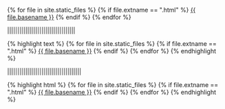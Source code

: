 {% for file in site.static_files %}
  {% if file.extname == ".html" %}
    <a href="/void{{ file.path }}">{{ file.basename }}</a>
  {% endif %}
{% endfor %}

||||||||||||||||||||||||||||||||||

{% highlight text %}
{% for file in site.static_files %}
  {% if file.extname == ".html" %}
    <a href="/void{{ file.path }}">{{ file.basename }}</a>
  {% endif %}
{% endfor %}
{% endhighlight %}

|||||||||||||||||||||||||||||||||||||

{% highlight html %}
{% for file in site.static_files %}
  {% if file.extname == ".html" %}
    <a href="/void{{ file.path }}">{{ file.basename }}</a>
  {% endif %}
{% endfor %}
{% endhighlight %}
